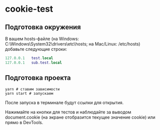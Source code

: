 # cookie-test

## Подготовка окружения

В вашем hosts-файле (на Windows: C:\Windows\System32\drivers\etc\hosts; на Mac/Linux: /etc/hosts) добавьте следующие строки:

```lua
127.0.0.1   test.local
127.0.0.1   sub.test.local
```

## Подготовка проекта

```shell
yarn # ставим зависимости
yarn start # запускаем
```

После запуска в терминале будут ссылки для открытия.

Нажимайте на кнопки для тестов и наблюдайте за выводом document.cookie (на экране отобразится текущее значение cookie) или прямо в DevTools.
